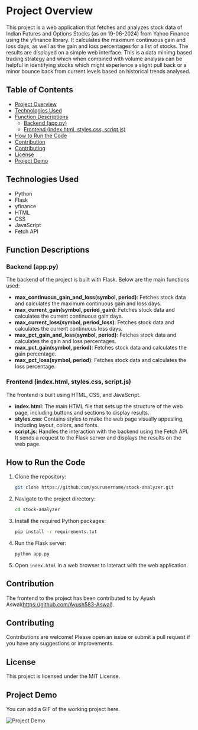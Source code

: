# Project Overview

This project is a web application that fetches and analyzes stock data of Indian Futures and Options Stocks (as on 19-06-2024) from Yahoo Finance using the yfinance library. It calculates the maximum continuous gain and loss days, as well as the gain and loss percentages for a list of stocks. The results are displayed on a simple web interface.
This is a data minimg based trading strategy and which when combined with volume analysis can be helpful in identifying stocks which might experience a slight pull back or a minor bounce back from current levels based on historical trends analysed.

## Table of Contents
- [Project Overview](#project-overview)
- [Technologies Used](#technologies-used)
- [Function Descriptions](#function-descriptions)
  - [Backend (app.py)](#backend-apppy)
  - [Frontend (index.html, styles.css, script.js)](#frontend-indexhtml-stylescss-scriptjs)
- [How to Run the Code](#how-to-run-the-code)
- [Contribution](#contribution)
- [Contributing](#contributing)
- [License](#license)
- [Project Demo](#project-demo)

## Technologies Used

- Python
- Flask
- yfinance
- HTML
- CSS
- JavaScript
- Fetch API

## Function Descriptions

### Backend (app.py)

The backend of the project is built with Flask. Below are the main functions used:

- **max_continuous_gain_and_loss(symbol, period)**: Fetches stock data and calculates the maximum continuous gain and loss days.
- **max_current_gain(symbol, period_gain)**: Fetches stock data and calculates the current continuous gain days.
- **max_current_loss(symbol, period_loss)**: Fetches stock data and calculates the current continuous loss days.
- **max_pct_gain_and_loss(symbol, period)**: Fetches stock data and calculates the gain and loss percentages.
- **max_pct_gain(symbol, period)**: Fetches stock data and calculates the gain percentage.
- **max_pct_loss(symbol, period)**: Fetches stock data and calculates the loss percentage.

### Frontend (index.html, styles.css, script.js)

The frontend is built using HTML, CSS, and JavaScript.

- **index.html**: The main HTML file that sets up the structure of the web page, including buttons and sections to display results.
- **styles.css**: Contains styles to make the web page visually appealing, including layout, colors, and fonts.
- **script.js**: Handles the interaction with the backend using the Fetch API. It sends a request to the Flask server and displays the results on the web page.

## How to Run the Code

1. Clone the repository:
    ```bash
    git clone https://github.com/yourusername/stock-analyzer.git
    ```
2. Navigate to the project directory:
    ```bash
    cd stock-analyzer
    ```
3. Install the required Python packages:
    ```bash
    pip install -r requirements.txt
    ```
4. Run the Flask server:
    ```bash
    python app.py
    ```
5. Open `index.html` in a web browser to interact with the web application.

## Contribution
The frontend to the project has been contributed to by Ayush Aswal(https://github.com/Ayush583-Aswal).

## Contributing

Contributions are welcome! Please open an issue or submit a pull request if you have any suggestions or improvements.

## License

This project is licensed under the MIT License.

## Project Demo

You can add a GIF of the working project here.

![Project Demo](CycleTracking.gif)
